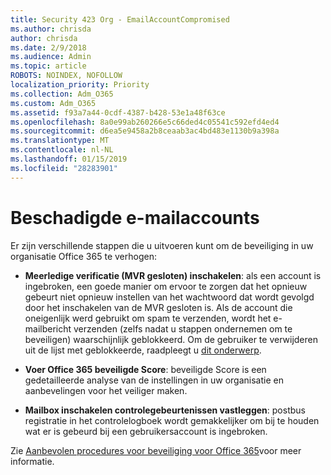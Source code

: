 ```yaml
---
title: Security 423 Org - EmailAccountCompromised
ms.author: chrisda
author: chrisda
ms.date: 2/9/2018
ms.audience: Admin
ms.topic: article
ROBOTS: NOINDEX, NOFOLLOW
localization_priority: Priority
ms.collection: Adm_O365
ms.custom: Adm_O365
ms.assetid: f93a7a44-0cdf-4387-b428-53e1a48f63ce
ms.openlocfilehash: 8a0e99ab260266e5c66ded4c05541c592efd4ed4
ms.sourcegitcommit: d6ea5e9458a2b8ceaab3ac4bd483e1130b9a398a
ms.translationtype: MT
ms.contentlocale: nl-NL
ms.lasthandoff: 01/15/2019
ms.locfileid: "28283901"
---
```

# <a name="compromised-email-accounts"></a>Beschadigde e-mailaccounts

Er zijn verschillende stappen die u uitvoeren kunt om de beveiliging in uw organisatie Office 365 te verhogen:
  
- **Meerledige verificatie (MVR gesloten) inschakelen**: als een account is ingebroken, een goede manier om ervoor te zorgen dat het opnieuw gebeurt niet opnieuw instellen van het wachtwoord dat wordt gevolgd door het inschakelen van de MVR gesloten is. Als de account die oneigenlijk werd gebruikt om spam te verzenden, wordt het e-mailbericht verzenden (zelfs nadat u stappen ondernemen om te beveiligen) waarschijnlijk geblokkeerd. Om de gebruiker te verwijderen uit de lijst met geblokkeerde, raadpleegt u [dit onderwerp](https://technet.microsoft.com/library/ms.exch.eac.actioncenter.aspx).
    
- **Voer Office 365 beveiligde Score**: beveiligde Score is een gedetailleerde analyse van de instellingen in uw organisatie en aanbevelingen voor het veiliger maken.
    
- **Mailbox inschakelen controlegebeurtenissen vastleggen**: postbus registratie in het controlelogboek wordt gemakkelijker om bij te houden wat er is gebeurd bij een gebruikersaccount is ingebroken.
    
Zie [Aanbevolen procedures voor beveiliging voor Office 365](https://support.office.com/article/9295e396-e53d-49b9-ae9b-0b5828cdedc3.aspx)voor meer informatie.
  

